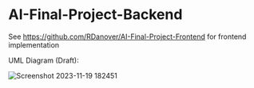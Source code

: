 # AI-Final-Project-Backend
See https://github.com/RDanover/AI-Final-Project-Frontend for frontend implementation

UML Diagram (Draft):

![Screenshot 2023-11-19 182451](https://github.com/RDanover/AI-Final-Project-Backend/assets/60625627/194b5644-126f-44a8-81cc-a64aa6e6cf40)

